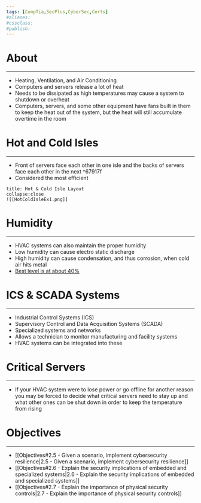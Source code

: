 ```yaml
---
tags: [CompTia,SecPlus,CyberSec,Certs]
#aliases:
#cssclass:
#publish:
---
```


# About
---
- Heating, Ventilation, and Air Conditioning
- Computers and servers release a lot of heat
- Needs to be dissipated as high temperatures may cause a system to shutdown or overheat
- Computers, servers, and some other equipment have fans built in them to keep the heat out of the system, but the heat will still accumulate overtime in the room

# Hot and Cold Isles
---
- Front of servers face each other in one isle and the backs of servers face each other in the next ^67917f
- Considered the most efficient

```ad-example
title: Hot & Cold Isle Layout
collapse:close
![[HotColdIsleEx1.png]]
```

# Humidity
---
- HVAC systems can also maintain the proper humidity
- Low  humidity can cause electro static discharge
- High humidity can cause condensation, and thus corrosion, when cold air hits metal
- <u>Best level is at about 40%</u>

# ICS & SCADA Systems
---
- Industrial Control Systems (ICS)
- Supervisory Control and Data Acquisition Systems (SCADA)
- Specialized systems and networks
- Allows a technician to monitor manufacturing and facility systems
- HVAC systems can be integrated into these

# Critical Servers
---
- If your HVAC system were to lose power or go offline for another reason you may be forced to decide what critical servers need to stay up and what other ones can be shut down in order to keep the temperature from rising

# Objectives
---
- [[Objectives#2.5 - Given a scenario, implement cybersecurity resilience|2.5 - Given a scenario, implement cybersecurity resilience]]
- [[Objectives#2.6 - Explain the security implications of embedded and specialized systems|2.6 - Explain the security implications of embedded and specialized systems]]
- [[Objectives#2.7 - Explain the importance of physical security controls|2.7 - Explain the importance of physical security controls]]